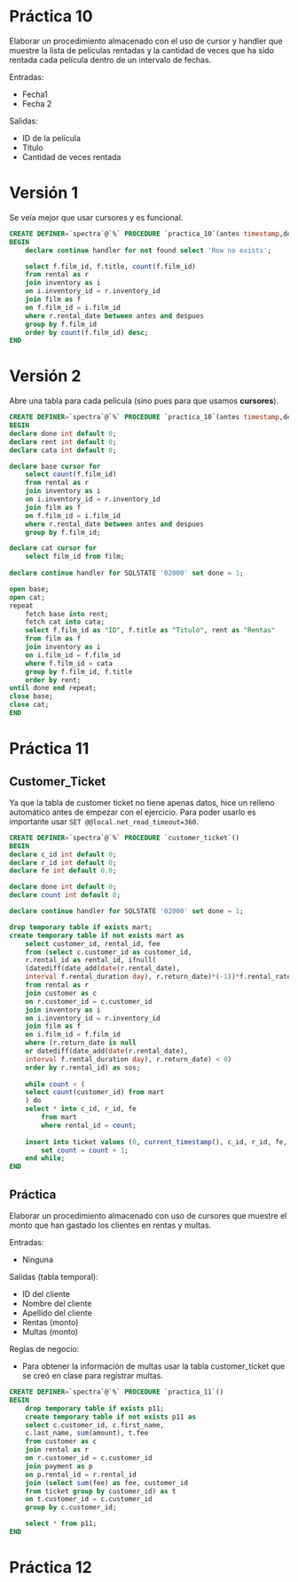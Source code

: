 # Práctica 10

Elaborar un procedimiento almacenado con el uso de cursor y handler que
muestre la lista de películas rentadas y la cantidad de veces que ha sido rentada
cada película dentro de un intervalo de fechas.

Entradas:

* Fecha1
* Fecha 2

Salidas:

* ID de la película
* Título
* Cantidad de veces rentada

# Versión 1

Se veía mejor que usar cursores y es funcional.

```sql
CREATE DEFINER=`spectra`@`%` PROCEDURE `practica_10`(antes timestamp,despues timestamp)
BEGIN
	declare continue handler for not found select 'Row no exists';

	select f.film_id, f.title, count(f.film_id)
	from rental as r
	join inventory as i 
	on i.inventory_id = r.inventory_id
	join film as f
	on f.film_id = i.film_id
	where r.rental_date between antes and despues
	group by f.film_id
	order by count(f.film_id) desc;
END
```

# Versión 2

Abre una tabla para cada película (sino pues para que usamos **cursores**).

```sql
CREATE DEFINER=`spectra`@`%` PROCEDURE `practica_10`(antes timestamp,despues timestamp)
BEGIN
declare done int default 0;
declare rent int default 0;
declare cata int default 0;

declare base cursor for
	select count(f.film_id)
    from rental as r
	join inventory as i 
    on i.inventory_id = r.inventory_id
	join film as f
    on f.film_id = i.film_id
	where r.rental_date between antes and despues
    group by f.film_id;

declare cat cursor for
	select film_id from film;
    
declare continue handler for SQLSTATE '02000' set done = 1;

open base;
open cat;
repeat
	fetch base into rent;
    fetch cat into cata;
	select f.film_id as "ID", f.title as "Titulo", rent as "Rentas" 
    from film as f 
	join inventory as i
    on i.film_id = f.film_id
    where f.film_id = cata
	group by f.film_id, f.title
	order by rent;   
until done end repeat;
close base;
close cat;
END
```

# Práctica 11
## Customer_Ticket
Ya que la tabla de customer ticket no tiene apenas datos, hice un relleno automático antes de empezar con el ejercicio. Para poder usarlo es importante usar `SET @@local.net_read_timeout=360`.

```sql
CREATE DEFINER=`spectra`@`%` PROCEDURE `customer_ticket`()
BEGIN
declare c_id int default 0;
declare r_id int default 0;
declare fe int default 0.0;

declare done int default 0;
declare count int default 0;

declare continue handler for SQLSTATE '02000' set done = 1;

drop temporary table if exists mart;
create temporary table if not exists mart as
	select customer_id, rental_id, fee
	from (select c.customer_id as customer_id, 
	r.rental_id as rental_id, ifnull(
	(datediff(date_add(date(r.rental_date), 
	interval f.rental_duration day), r.return_date)*(-1))*f.rental_rate, "no hay adeudo") as fee
	from rental as r
	join customer as c
	on r.customer_id = c.customer_id
	join inventory as i
	on i.inventory_id = r.inventory_id
	join film as f
	on i.film_id = f.film_id
	where (r.return_date is null
	or datediff(date_add(date(r.rental_date), 
	interval f.rental_duration day), r.return_date) < 0)
    order by r.rental_id) as sos;
    
    while count < (
    select count(customer_id) from mart
    ) do
	select * into c_id, r_id, fe
        from mart 
        where rental_id = count;
	
	insert into ticket values (0, current_timestamp(), c_id, r_id, fe, 0);
        set count = count + 1;
    end while;
END
```

## Práctica
Elaborar un procedimiento almacenado con uso de cursores que muestre el monto que han gastado los clientes en rentas y multas.

Entradas:
* Ninguna

Salidas (tabla temporal):
* ID del cliente
* Nombre del cliente
* Apellido del cliente
* Rentas (monto)
* Multas (monto)

Reglas de negocio:
* Para obtener la información de multas usar la tabla customer_ticket que se creó en clase para registrar multas.

```sql
CREATE DEFINER=`spectra`@`%` PROCEDURE `practica_11`()
BEGIN
	drop temporary table if exists p11;
	create temporary table if not exists p11 as
	select c.customer_id, c.first_name, 
	c.last_name, sum(amount), t.fee
	from customer as c
	join rental as r
	on r.customer_id = c.customer_id
	join payment as p
	on p.rental_id = r.rental_id
	join (select sum(fee) as fee, customer_id
	from ticket group by customer_id) as t
	on t.customer_id = c.customer_id
	group by c.customer_id;

	select * from p11;
END
```

# Práctica 12


